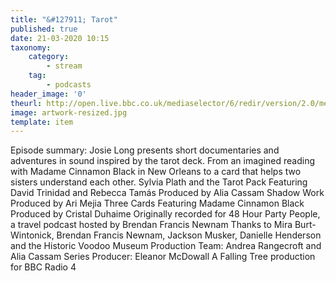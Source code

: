 ```yaml
---
title: "&#127911; Tarot"
published: true
date: 21-03-2020 10:15
taxonomy:
    category:
        - stream
    tag:
        - podcasts
header_image: '0'
theurl: http://open.live.bbc.co.uk/mediaselector/6/redir/version/2.0/mediaset/audio-nondrm-download/proto/http/vpid/p085hgyk.mp3
image: artwork-resized.jpg
template: item
--- 
```

Episode summary: Josie Long presents short documentaries and adventures in sound inspired by the tarot deck. From an imagined reading with Madame Cinnamon Black in New Orleans to a card that helps two sisters understand each other. Sylvia Plath and the Tarot Pack Featuring David Trinidad and Rebecca Tamás Produced by Alia Cassam Shadow Work Produced by Ari Mejia Three Cards Featuring Madame Cinnamon Black Produced by Cristal Duhaime Originally recorded for 48 Hour Party People, a travel podcast hosted by Brendan Francis Newnam Thanks to Mira Burt-Wintonick, Brendan Francis Newnam, Jackson Musker, Danielle Henderson and the Historic Voodoo Museum Production Team: Andrea Rangecroft and Alia Cassam Series Producer: Eleanor McDowall A Falling Tree production for BBC Radio 4
